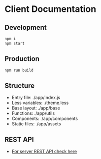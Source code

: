 # Client Documentation

## Development 
```js
npm i
npm start
```

## Production 
```js
npm run build 
```

## Structure
* Entry file: ./app/index.js
* Less variables: ./theme.less
* Base layout: ./app/base
* Functions: ./app/utils
* Components: ./app/components
* Static files: ./app/assets

## REST API
* [For server REST API check here](https://github.com/77Vincent/xfolio/tree/master/server)
